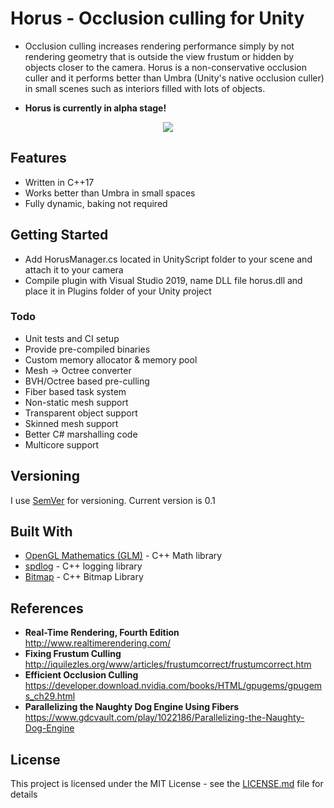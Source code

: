 # Horus - Occlusion culling for Unity

* Occlusion culling increases rendering performance simply by not rendering geometry that is outside the view frustum or hidden by objects closer to the camera. Horus is a non-conservative occlusion culler and it performs better than Umbra (Unity's native occlusion culler) in small scenes such as interiors filled with lots of objects.

* **Horus is currently in alpha stage!**

<p align="center">
<img src="https://github.com/FerzanK/Horus-Unity-Occlusion-Culling/blob/master/Documentation/VisibilityAnimation.gif"/>
</p>

## Features
* Written in C++17
* Works better than Umbra in small spaces
* Fully dynamic, baking not required

## Getting Started

* Add HorusManager.cs located in UnityScript folder to your scene and attach it to your camera
* Compile plugin with Visual Studio 2019, name DLL file horus.dll and place it in Plugins folder of your Unity project


### Todo

* Unit tests and CI setup
* Provide pre-compiled binaries
* Custom memory allocator & memory pool
* Mesh -> Octree converter
* BVH/Octree based pre-culling
* Fiber based task system
* Non-static mesh support
* Transparent object support
* Skinned mesh support
* Better C# marshalling code
* Multicore support

## Versioning

I use [SemVer](http://semver.org/) for versioning. Current version is 0.1

## Built With

* [OpenGL Mathematics (GLM)](https://github.com/g-truc/glm) - C++ Math library
* [spdlog](https://github.com/gabime/spdlog) - C++ logging library
* [Bitmap](https://github.com/ArashPartow/bitmap) - C++ Bitmap Library

## References

* **Real-Time Rendering, Fourth Edition** http://www.realtimerendering.com/
* **Fixing Frustum Culling**  http://iquilezles.org/www/articles/frustumcorrect/frustumcorrect.htm
* **Efficient Occlusion Culling** https://developer.download.nvidia.com/books/HTML/gpugems/gpugems_ch29.html
* **Parallelizing the Naughty Dog Engine Using Fibers**  https://www.gdcvault.com/play/1022186/Parallelizing-the-Naughty-Dog-Engine

## License

This project is licensed under the MIT License - see the [LICENSE.md](LICENSE.md) file for details
